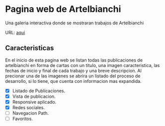 # Pagina web de Artelbianchi

Una galeria interactiva donde se mostraran trabajos de Artelbianchi

URL: [aqui](https://elias288.github.io/Artelbianchi/)

## Caracteristicas

En el inicio de esta pagina web se listan todas las publicaciones de artelbianchi en forma de cartas con un titulo, una imagen caracteristica, las fechas de inicio y final de cada trabajo y una breve descripcion. Al precionar una de las imagenes se abrira un listado del proceso de desarrollo, si lo tiene, que cuenta con informacion mas expandida.

- [X] Listado de Publicaciones.
- [X] Vista de publicacion.
- [X] Responsive aplicado.
- [X] Redes sociales.
- [ ] Navegacion Path.
- [ ] Favoritos.
